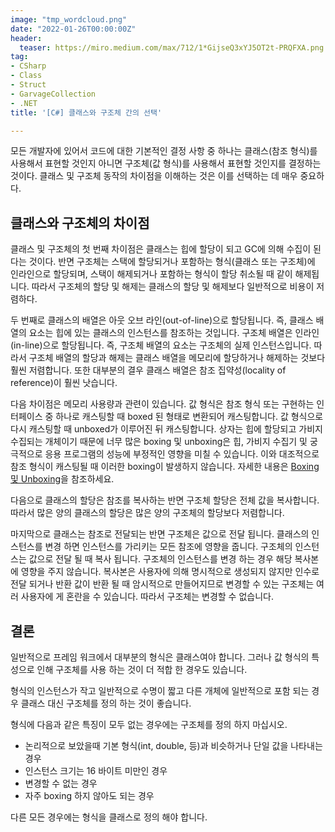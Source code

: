 ```yaml
---
image: "tmp_wordcloud.png"
date: "2022-01-26T00:00:00Z"
header:
  teaser: https://miro.medium.com/max/712/1*GijseQ3xYJ5OT2t-PRQFXA.png
tag:
- CSharp
- Class
- Struct
- GarvageCollection
- .NET
title: '[C#] 클래스와 구조체 간의 선택'

---
```


모든 개발자에 있어서 코드에 대한 기본적인 결정 사항 중 하나는 클래스(참조 형식)를 사용해서 표현할 것인지 아니면 구조체(값 형식)를 사용해서 표현할 것인지를 결정하는 것이다. 클래스 및 구조체 동작의 차이점을 이해하는 것은 이를 선택하는 데 매우 중요하다.

## 클래스와 구조체의 차이점

클래스 및 구조체의 첫 번째 차이점은 클래스는 힙에 할당이 되고 GC에 의해 수집이 된다는 것이다. 반면 구조체는 스택에 할당되거나 포함하는 형식(클래스 또는 구조체)에 인라인으로 할당되며, 스택이 해제되거나 포함하는 형식이 할당 취소될 때 같이 해제됩니다. 따라서 구조체의 할당 및 해제는 클래스의 할당 및 해제보다 일반적으로 비용이 저렴하다.

두 번째로 클래스의 배열은 아웃 오브 라인(out-of-line)으로 할당됩니다. 즉, 클래스 배열의 요소는 힙에 있는 클래스의 인스턴스를 참조하는 것입니다. 구조체 배열은 인라인(in-line)으로 할당됩니다. 즉, 구조체 배열의 요소는 구조체의 실제 인스턴스입니다. 따라서 구조체 배열의 할당과 해제는 클래스 배열을 메모리에 할당하거나 해제하는 것보다 훨씬 저렴합니다. 또한 대부분의 결우 클래스 배열은 참조 집약성(locality of reference)이 훨씬 낫습니다.

다음 차이점은 메모리 사용량과 관련이 있습니다. 값 형식은 참조 형식 또는 구현하는 인터페이스 중 하나로 캐스팅할 때 boxed 된 형태로 변환되어 캐스팅합니다. 값 형식으로 다시 캐스팅할 때 unboxed가 이루어진 뒤 캐스팅합니다. 상자는 힙에 할당되고 가비지 수집되는 개체이기 때문에 너무 많은 boxing 및 unboxing은 힙, 가비지 수집기 및 궁극적으로 응용 프로그램의 성능에 부정적인 영향을 미칠 수 있습니다. 이와 대조적으로 참조 형식이 캐스팅될 때 이러한 boxing이 발생하지 않습니다. 자세한 내용은 [Boxing 및 Unboxing](https://docs.microsoft.com/ko-kr/dotnet/csharp/programming-guide/types/boxing-and-unboxing)을 참조하세요.

다음으로 클래스의 할당은 참조를 복사하는 반면 구조체 할당은 전체 값을 복사합니다. 따라서 많은 양의 클래스의 할당은 많은 양의 구조체의 할당보다 저렴합니다.

마지막으로 클래스는 참조로 전달되는 반면 구조체은 값으로 전달 됩니다. 클래스의 인스턴스를 변경 하면 인스턴스를 가리키는 모든 참조에 영향을 줍니다. 구조체의 인스턴스는 값으로 전달 될 때 복사 됩니다. 구조체의 인스턴스를 변경 하는 경우 해당 복사본에 영향을 주지 않습니다. 복사본은 사용자에 의해 명시적으로 생성되지 않지만 인수로 전달 되거나 반환 값이 반환 될 때 암시적으로 만들어지므로 변경할 수 있는 구조체는 여러 사용자에 게 혼란을 수 있습니다. 따라서 구조체는 변경할 수 없습니다.

## 결론

일반적으로 프레임 워크에서 대부분의 형식은 클래스여야 합니다. 그러나 값 형식의 특성으로 인해 구조체를 사용 하는 것이 더 적합 한 경우도 있습니다.

형식의 인스턴스가 작고 일반적으로 수명이 짧고 다른 개체에 일반적으로 포함 되는 경우 클래스 대신 구조체를 정의 하는 것이 좋습니다.

형식에 다음과 같은 특징이 모두 없는 경우에는 구조체를 정의 하지 마십시오.

* 논리적으로 보았을때 기본 형식(int, double, 등)과 비슷하거나 단일 값을 나타내는 경우
* 인스턴스 크기는 16 바이트 미만인 경우
* 변경할 수 없는 경우
* 자주 boxing 하지 않아도 되는 경우

다른 모든 경우에는 형식을 클래스로 정의 해야 합니다.

